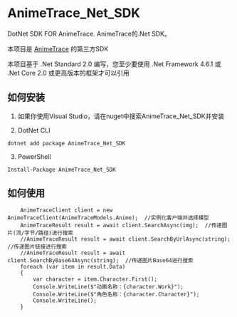 # AnimeTrace_Net_SDK
DotNet SDK FOR AnimeTrace.  AnimeTrace的.Net SDK。

本项目是 [AnimeTrace](https://www.animetrace.com/) 的第三方SDK

本项目基于 .Net Standard 2.0 编写，您至少要使用 .Net Framework 4.6.1 或 .Net Core 2.0 或更高版本的框架才可以引用

## 如何安装

1. 如果你使用Visual Studio，请在nuget中搜索AnimeTrace_Net_SDK并安装

2. DotNet CLI
```shell
dotnet add package AnimeTrace_Net_SDK
```
3. PowerShell
```shell
Install-Package AnimeTrace_Net_SDK
```

## 如何使用

```CSharp
    AnimeTraceClient client = new AnimeTraceClient(AnimeTraceModels.Anime);  //实例化客户端并选择模型
    AnimeTraceResult result = await client.SearchAsync(img);  //传递图片(流/字节/路径)进行搜索
    //AnimeTraceResult result = await client.SearchByUrlAsync(string);  //传递图片链接进行搜索
    //AnimeTraceResult result = await client.SearchByBase64Async(string);  //传递图片Base64进行搜索
    foreach (var item in result.Data)
    {
        var character = item.Character.First();
        Console.WriteLine($"动画名称：{character.Work}");
        Console.WriteLine($"角色名称：{character.Character}");
        Console.WriteLine();
    }
```